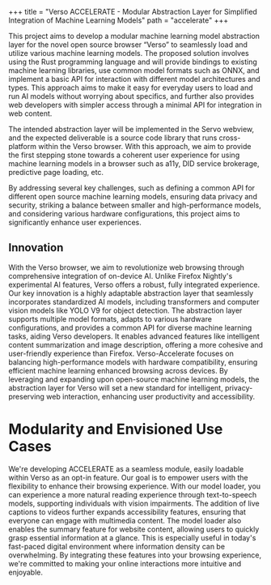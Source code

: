+++
title = "Verso ACCELERATE - Modular Abstraction Layer for Simplified Integration of Machine Learning Models"
path = "accelerate"
+++

This project aims to develop a modular machine learning model abstraction layer for the novel open source browser  “Verso” to seamlessly load and utilize various machine learning models. The proposed solution involves using  the Rust programming language and will provide bindings to existing machine learning libraries, use common model formats such as ONNX, and implement a basic API for interaction with different model architectures  and types. This approach aims to make it easy for everyday users to load and run AI models without worrying about specifics, and further also provides web developers with simpler access through a minimal API for integration in web content. 

The intended abstraction layer will be implemented in the Servo webview, and the expected deliverable is a source code library that runs  cross-platform within the Verso browser. With this approach, we aim to provide the first stepping stone towards a coherent user experience for using machine learning models in a browser such as a11y, DID service  brokerage, predictive page loading, etc.

By addressing several key challenges, such as defining a common API for different open source machine  learning models, ensuring data privacy and security, striking a balance between smaller and high-performance  models, and considering various hardware configurations, this project aims to significantly enhance user experiences.

## Innovation

With the Verso browser, we aim to revolutionize web browsing through comprehensive integration of on-device  AI. Unlike Firefox Nightly's experimental AI features, Verso offers a robust, fully integrated experience.  Our key innovation is a highly adaptable abstraction layer that seamlessly incorporates standardized AI  models, including transformers and computer vision models like YOLO V9 for object detection. The abstraction layer supports multiple model formats, adapts to various hardware configurations, and  provides a common API for diverse machine learning tasks, aiding Verso developers. It enables advanced  features like intelligent content summarization and image description, offering a more cohesive and  user-friendly experience than Firefox. Verso-Accelerate focuses on balancing high-performance models with hardware compatibility, ensuring efficient machine learning enhanced browsing across devices. By leveraging and expanding upon open-source machine learning  models, the abstraction layer for Verso will set a new standard for intelligent, privacy-preserving web interaction, enhancing user productivity and accessibility.

# Modularity and Envisioned Use Cases

We're developing ACCELERATE as a seamless module, easily loadable within Verso as an opt-in feature. Our goal is to empower users with the flexibility to enhance their browsing experience. With our model loader, you can experience a more natural reading experience through text-to-speech models, supporting individuals with vision impairments. The addition of live captions to videos further expands accessibility features, ensuring that everyone can engage with multimedia content. The model loader also enables the summary feature for website content, allowing users to quickly grasp essential information at a glance. This is especially useful in today's fast-paced digital environment where information density can be overwhelming. By integrating these features into your browsing experience, we're committed to making your online interactions more intuitive and enjoyable.
